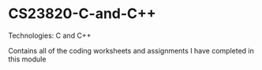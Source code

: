 # CS23820-C-and-C++
Technologies: C and C++

Contains all of the coding worksheets and assignments I have completed in this module

